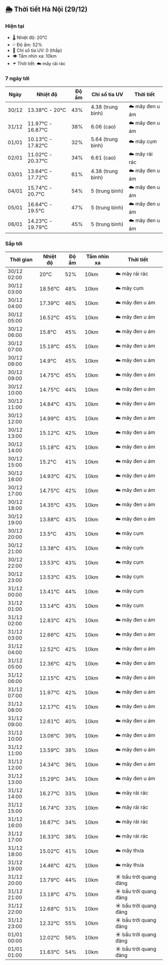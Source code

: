 ## 🌦️ Thời tiết Hà Nội (29/12)

### Hiện tại

- 🌡️ Nhiệt độ: 20℃
- 💦 Độ ẩm: 52%
- 🌟 Chỉ số tia UV: 0 (thấp)
- 👁️ Tầm nhìn xa: 10km
- ☂️ Thời tiết: ☁️ mây rải rác

### 7 ngày tới

| Ngày | Nhiệt độ | Độ ẩm | Chỉ số tia UV | Thời tiết |
| --- | --- | --- | --- | --- |
| 30/12 | 13.38℃ - 20℃ | 43% | 4.38 (trung bình) | ☁️ mây đen u ám |
| 31/12 | 11.97℃ - 16.87℃ | 38% | 6.06 (cao) | ☁️ mây đen u ám |
| 01/01 | 10.13℃ - 17.82℃ | 32% | 5.64 (trung bình) | ☁️ mây cụm |
| 02/01 | 11.02℃ - 20.37℃ | 34% | 6.61 (cao) | ☁️ mây rải rác |
| 03/01 | 13.64℃ - 17.72℃ | 61% | 4.38 (trung bình) | ☁️ mây đen u ám |
| 04/01 | 15.74℃ - 20.7℃ | 54% | 5 (trung bình) | ☁️ mây đen u ám |
| 05/01 | 16.64℃ - 19.5℃ | 47% | 5 (trung bình) | ☁️ mây đen u ám |
| 06/01 | 14.23℃ - 19.79℃ | 45% | 5 (trung bình) | ☁️ mây đen u ám |

### Sắp tới

| Thời gian | Nhiệt độ | Độ ẩm | Tầm nhìn xa | Thời tiết |
| --- | --- | --- | --- | --- |
| 30/12 02:00 | 20℃ | 52% | 10km | ☁️ mây rải rác |
| 30/12 03:00 | 18.56℃ | 48% | 10km | ☁️ mây cụm |
| 30/12 04:00 | 17.39℃ | 46% | 10km | ☁️ mây đen u ám |
| 30/12 05:00 | 16.52℃ | 45% | 10km | ☁️ mây đen u ám |
| 30/12 06:00 | 15.8℃ | 45% | 10km | ☁️ mây đen u ám |
| 30/12 07:00 | 15.19℃ | 45% | 10km | ☁️ mây đen u ám |
| 30/12 08:00 | 14.9℃ | 45% | 10km | ☁️ mây đen u ám |
| 30/12 09:00 | 14.75℃ | 45% | 10km | ☁️ mây đen u ám |
| 30/12 10:00 | 14.75℃ | 44% | 10km | ☁️ mây đen u ám |
| 30/12 11:00 | 14.84℃ | 43% | 10km | ☁️ mây đen u ám |
| 30/12 12:00 | 14.99℃ | 43% | 10km | ☁️ mây đen u ám |
| 30/12 13:00 | 15.12℃ | 42% | 10km | ☁️ mây đen u ám |
| 30/12 14:00 | 15.18℃ | 42% | 10km | ☁️ mây đen u ám |
| 30/12 15:00 | 15.2℃ | 41% | 10km | ☁️ mây đen u ám |
| 30/12 16:00 | 14.93℃ | 42% | 10km | ☁️ mây đen u ám |
| 30/12 17:00 | 14.75℃ | 42% | 10km | ☁️ mây đen u ám |
| 30/12 18:00 | 14.35℃ | 43% | 10km | ☁️ mây đen u ám |
| 30/12 19:00 | 13.88℃ | 43% | 10km | ☁️ mây đen u ám |
| 30/12 20:00 | 13.5℃ | 43% | 10km | ☁️ mây cụm |
| 30/12 21:00 | 13.38℃ | 43% | 10km | ☁️ mây cụm |
| 30/12 22:00 | 13.53℃ | 43% | 10km | ☁️ mây cụm |
| 30/12 23:00 | 13.53℃ | 43% | 10km | ☁️ mây cụm |
| 31/12 00:00 | 13.41℃ | 44% | 10km | ☁️ mây cụm |
| 31/12 01:00 | 13.14℃ | 43% | 10km | ☁️ mây cụm |
| 31/12 02:00 | 12.83℃ | 42% | 10km | ☁️ mây đen u ám |
| 31/12 03:00 | 12.66℃ | 42% | 10km | ☁️ mây đen u ám |
| 31/12 04:00 | 12.52℃ | 42% | 10km | ☁️ mây đen u ám |
| 31/12 05:00 | 12.36℃ | 42% | 10km | ☁️ mây đen u ám |
| 31/12 06:00 | 12.15℃ | 42% | 10km | ☁️ mây đen u ám |
| 31/12 07:00 | 11.97℃ | 42% | 10km | ☁️ mây đen u ám |
| 31/12 08:00 | 12.17℃ | 41% | 10km | ☁️ mây đen u ám |
| 31/12 09:00 | 12.61℃ | 40% | 10km | ☁️ mây đen u ám |
| 31/12 10:00 | 13.06℃ | 39% | 10km | ☁️ mây đen u ám |
| 31/12 11:00 | 13.59℃ | 38% | 10km | ☁️ mây đen u ám |
| 31/12 12:00 | 14.34℃ | 36% | 10km | ☁️ mây đen u ám |
| 31/12 13:00 | 15.29℃ | 34% | 10km | ☁️ mây đen u ám |
| 31/12 14:00 | 16.27℃ | 33% | 10km | ☁️ mây rải rác |
| 31/12 15:00 | 16.74℃ | 33% | 10km | ☁️ mây rải rác |
| 31/12 16:00 | 16.87℃ | 34% | 10km | ☁️ mây rải rác |
| 31/12 17:00 | 16.33℃ | 38% | 10km | ☁️ mây rải rác |
| 31/12 18:00 | 15.02℃ | 41% | 10km | ☁️ mây thưa |
| 31/12 19:00 | 14.46℃ | 42% | 10km | ☁️ mây thưa |
| 31/12 20:00 | 13.79℃ | 44% | 10km | ☀️ bầu trời quang đãng |
| 31/12 21:00 | 13.18℃ | 47% | 10km | ☀️ bầu trời quang đãng |
| 31/12 22:00 | 12.68℃ | 51% | 10km | ☀️ bầu trời quang đãng |
| 31/12 23:00 | 12.32℃ | 55% | 10km | ☀️ bầu trời quang đãng |
| 01/01 00:00 | 12.02℃ | 56% | 10km | ☀️ bầu trời quang đãng |
| 01/01 01:00 | 11.63℃ | 54% | 10km | ☀️ bầu trời quang đãng |
